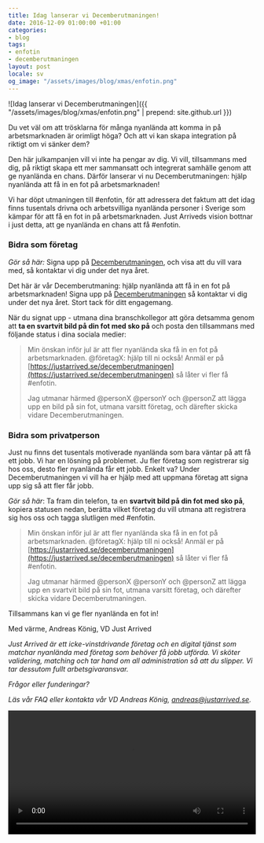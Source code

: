 ```yaml
---
title: Idag lanserar vi Decemberutmaningen!
date: 2016-12-09 01:00:00 +01:00
categories:
- blog
tags:
- enfotin
- decemberutmaningen
layout: post
locale: sv
og_image: "/assets/images/blog/xmas/enfotin.png"
---
```


![Idag lanserar vi Decemberutmaningen]({{ "/assets/images/blog/xmas/enfotin.png" | prepend: site.github.url }})


Du vet väl om att trösklarna för många nyanlända att komma in på arbetsmarknaden är orimligt höga? Och att vi kan skapa integration på riktigt om vi sänker dem?


Den här julkampanjen vill vi inte ha pengar av dig. Vi vill, tillsammans med dig, på riktigt skapa ett mer sammansatt och integrerat samhälle genom att ge nyanlända en chans. Därför lanserar vi nu Decemberutmaningen: hjälp nyanlända att få in en fot på arbetsmarknaden!


Vi har döpt utmaningen till #enfotin, för att adressera det faktum att det idag finns tusentals drivna och arbetsvilliga nyanlända personer i Sverige som kämpar för att få en fot in på arbetsmarknaden. Just Arriveds vision bottnar i just detta, att ge nyanlända en chans att få #enfotin.


### Bidra som företag

_Gör så här:_ Signa upp på [Decemberutmaningen](https://justarrived.se/decemberutmaningen), och visa att du vill vara med, så kontaktar vi dig under det nya året.

Det här är vår Decemberutmaning: hjälp nyanlända att få in en fot på arbetsmarknaden! Signa upp på [Decemberutmaningen](https://justarrived.se/decemberutmaningen) så kontaktar vi dig under det nya året. Stort tack för ditt engagemang.

När du signat upp - utmana dina branschkollegor att göra detsamma genom att **ta en svartvit bild på din fot med sko på** och posta den tillsammans med följande status i dina sociala medier:

> Min önskan inför jul är att fler nyanlända ska få in en fot på arbetsmarknaden. @företagX: hjälp till ni också! Anmäl er på [https://justarrived.se/decemberutmaningen](https://justarrived.se/decemberutmaningen) så låter vi fler få #enfotin.
>
> Jag utmanar härmed @personX @personY och @personZ att lägga upp en bild på sin fot, utmana varsitt företag, och därefter skicka vidare Decemberutmaningen.


### Bidra som privatperson

Just nu finns det tusentals motiverade nyanlända som bara väntar på att få ett jobb. Vi har en lösning på problemet. Ju fler företag som registrerar sig hos oss, desto fler nyanlända får ett jobb. Enkelt va? Under Decemberutmaningen vi vill ha er hjälp med att uppmana företag att signa upp sig så att fler får jobb.

_Gör så här_: Ta fram din telefon, ta en **svartvit bild på din fot med sko på**, kopiera statusen nedan, berätta vilket företag du vill utmana att registrera sig hos oss och tagga slutligen med #enfotin.

> Min önskan inför jul är att fler nyanlända ska få in en fot på arbetsmarknaden. @företagX: hjälp till ni också! Anmäl er på [https://justarrived.se/decemberutmaningen](https://justarrived.se/decemberutmaningen) så låter vi fler få #enfotin.
>
> Jag utmanar härmed @personX @personY och @personZ att lägga upp en svartvit bild på sin fot, utmana varsitt företag, och därefter skicka vidare Decemberutmaningen.



Tillsammans kan vi ge fler nyanlända en fot in!


Med värme, Andreas König, VD Just Arrived


_Just Arrived är ett icke-vinstdrivande företag och en digital tjänst som matchar nyanlända med företag som behöver få jobb utförda. Vi sköter validering, matching och tar hand om all administration så att du slipper. Vi tar dessutom fullt arbetsgivaransvar._

_Frågor eller funderingar?_

_Läs vår FAQ eller kontakta vår VD Andreas König, [andreas@justarrived.se](mailto:andreas@justarrived.se)._

<video width="100%" controls src="/assets/videos/enfotin-launch.mp4"></video>


